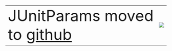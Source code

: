 <table width='600'><tr><td align='left'><font size='60'>JUnitParams moved to <a href='https://github.com/Pragmatists/junitparams'>github</a></font></td><td align='right' valign='center'><a href='http://pragmatists.pl'><img src='http://pragmatists.pl/misc/logo-kwadrat.gif' align='middle' /></a></td></tr></table>